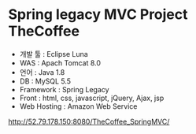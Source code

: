 # Spring legacy MVC Project TheCoffee

- 개발 툴 : Eclipse Luna
- WAS : Apach Tomcat 8.0
- 언어 : Java 1.8
- DB : MySQL 5.5
- Framework : Spring Legacy
- Front : html, css, javascript, jQuery, Ajax, jsp
- Web Hosting : Amazon Web Service

http://52.79.178.150:8080/TheCoffee_SpringMVC/

